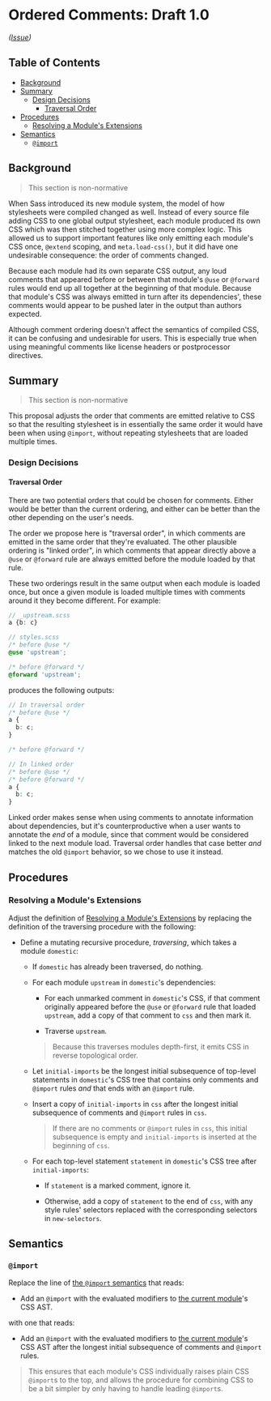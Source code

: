 # Ordered Comments: Draft 1.0

*([Issue](https://github.com/sass/sass/issues/2848))*

## Table of Contents

* [Background](#background)
* [Summary](#summary)
  * [Design Decisions](#design-decisions)
    * [Traversal Order](#traversal-order)
* [Procedures](#procedures)
  * [Resolving a Module's Extensions](#resolving-a-modules-extensions)
* [Semantics](#semantics)
  * [`@import`](#import)

## Background

> This section is non-normative

When Sass introduced its new module system, the model of how stylesheets were
compiled changed as well. Instead of every source file adding CSS to one global
output stylesheet, each module produced its own CSS which was then stitched
together using more complex logic. This allowed us to support important features
like only emitting each module's CSS once, `@extend` scoping, and
`meta.load-css()`, but it did have one undesirable consequence: the order of
comments changed.

Because each module had its own separate CSS output, any loud comments that
appeared before or between that module's `@use` or `@forward` rules would end up
all together at the beginning of that module. Because that module's CSS was
always emitted in turn after its dependencies', these comments would appear to
be pushed later in the output than authors expected.

Although comment ordering doesn't affect the semantics of compiled CSS, it can
be confusing and undesirable for users. This is especially true when using
meaningful comments like license headers or postprocessor directives.

## Summary

> This section is non-normative

This proposal adjusts the order that comments are emitted relative to CSS so
that the resulting stylesheet is in essentially the same order it would have
been when using `@import`, without repeating stylesheets that are loaded
multiple times.

### Design Decisions

#### Traversal Order

There are two potential orders that could be chosen for comments. Either would
be better than the current ordering, and either can be better than the other
depending on the user's needs.

The order we propose here is "traversal order", in which comments are emitted in
the same order that they're evaluated. The other plausible ordering is "linked
order", in which comments that appear directly above a `@use` or `@forward` rule
are always emitted before the module loaded by that rule.

These two orderings result in the same output when each module is loaded once,
but once a given module is loaded multiple times with comments around it they
become different. For example:

```scss
// _upstream.scss
a {b: c}
```

```scss
// styles.scss
/* before @use */
@use 'upstream';

/* before @forward */
@forward 'upstream';
```

produces the following outputs:

```scss
// In traversal order
/* before @use */
a {
  b: c;
}

/* before @forward */
```

```scss
// In linked order
/* before @use */
/* before @forward */
a {
  b: c;
}
```

Linked order makes sense when using comments to annotate information about
dependencies, but it's counterproductive when a user wants to annotate the *end*
of a module, since that comment would be considered linked to the next module
load. Traversal order handles that case better *and* matches the old `@import`
behavior, so we chose to use it instead.

## Procedures

### Resolving a Module's Extensions

Adjust the definition of [Resolving a Module's Extensions] by replacing the
definition of the traversing procedure with the following:

[Resolving a Module's Extensions]: ../spec/at-rules/extend.md#resolving-a-modules-extensions

* Define a mutating recursive procedure, *traversing*, which takes a module
  `domestic`:

  * If `domestic` has already been traversed, do nothing.

  * For each module `upstream` in `domestic`'s dependencies:

    * For each unmarked comment in `domestic`'s CSS, if that comment originally
      appeared before the `@use` or `@forward` rule that loaded `upstream`, add
      a copy of that comment to `css` and then mark it.

    * Traverse `upstream`.

    > Because this traverses modules depth-first, it emits CSS in reverse
    > topological order.

  * Let `initial-imports` be the longest initial subsequence of top-level
    statements in `domestic`'s CSS tree that contains only comments and
    `@import` rules *and* that ends with an `@import` rule.

  * Insert a copy of `initial-imports` in `css` after the longest initial
    subsequence of comments and `@import` rules in `css`.

    > If there are no comments or `@import` rules in `css`, this initial
    > subsequence is empty and `initial-imports` is inserted at the beginning of
    > `css`.

  * For each top-level statement `statement` in `domestic`'s CSS tree after
    `initial-imports`:

    * If `statement` is a marked comment, ignore it.

    * Otherwise, add a copy of `statement` to the end of `css`, with any style
      rules' selectors replaced with the corresponding selectors in
      `new-selectors`.

## Semantics

### `@import`

Replace the line of [the `@import` semantics] that reads:

[the `@import` semantics]: ../spec/at-rules/import.md#semantics

* Add an `@import` with the evaluated modifiers to [the current module]'s
  CSS AST.

  [the current module]: ../spec/spec.md#current-module

with one that reads:

* Add an `@import` with the evaluated modifiers to [the current module]'s CSS
  AST after the longest initial subsequence of comments and `@import` rules.

> This ensures that each module's CSS individually raises plain CSS `@import`s
> to the top, and allows the procedure for combining CSS to be a bit simpler by
> only having to handle leading `@import`s.
